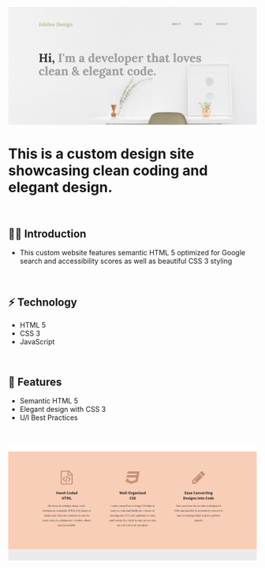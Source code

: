 ![](https://raw.githubusercontent.com/Matthewpco/Jubilee-Design/master/img/JD-SS1.png)

# This is a custom design site showcasing clean coding and elegant design.

<br>

## 🙋‍♂️ Introduction 

- This custom website features semantic HTML 5 optimized for Google search and accessibility scores as well as beautiful CSS 3 styling

<br>

## ⚡ Technology
- HTML 5
- CSS 3
- JavaScript

<br>

## 📜 Features
- Semantic HTML 5
- Elegant design with CSS 3
- U/I Best Practices
<br>

![](https://raw.githubusercontent.com/Matthewpco/Jubilee-Design/master/img/JD-SS2.png)
